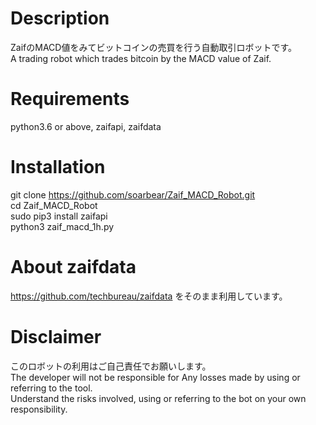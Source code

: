 # Description
ZaifのMACD値をみてビットコインの売買を行う自動取引ロボットです。<br>
A trading robot which trades bitcoin by the MACD value of Zaif.

# Requirements
python3.6 or above, zaifapi, zaifdata

# Installation
git clone https://github.com/soarbear/Zaif_MACD_Robot.git<br>
cd Zaif_MACD_Robot<br>
sudo pip3 install zaifapi<br>
python3 zaif_macd_1h.py<br>

# About zaifdata
https://github.com/techbureau/zaifdata をそのまま利用しています。

# Disclaimer
このロボットの利用はご自己責任でお願いします。<br>
The developer will not be responsible for Any losses made by using or referring to the tool.<br>
Understand the risks involved, using or referring to the bot on your own responsibility.

